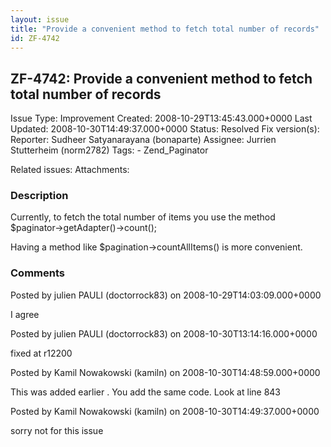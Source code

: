 ```yaml
---
layout: issue
title: "Provide a convenient method to fetch total number of records"
id: ZF-4742
---
```


ZF-4742: Provide a convenient method to fetch total number of records 
----------------------------------------------------------------------

 Issue Type: Improvement Created: 2008-10-29T13:45:43.000+0000 Last Updated: 2008-10-30T14:49:37.000+0000 Status: Resolved Fix version(s): 
 Reporter:  Sudheer Satyanarayana (bonaparte)  Assignee:  Jurrien Stutterheim (norm2782)  Tags: - Zend\_Paginator
 
 Related issues: 
 Attachments: 
### Description

Currently, to fetch the total number of items you use the method $paginator->getAdapter()->count();

Having a method like $pagination->countAllItems() is more convenient.

 

 

### Comments

Posted by julien PAULI (doctorrock83) on 2008-10-29T14:03:09.000+0000

I agree

 

 

Posted by julien PAULI (doctorrock83) on 2008-10-30T13:14:16.000+0000

fixed at r12200

 

 

Posted by Kamil Nowakowski (kamiln) on 2008-10-30T14:48:59.000+0000

This was added earlier . You add the same code. Look at line 843

 

 

Posted by Kamil Nowakowski (kamiln) on 2008-10-30T14:49:37.000+0000

sorry not for this issue

 

 